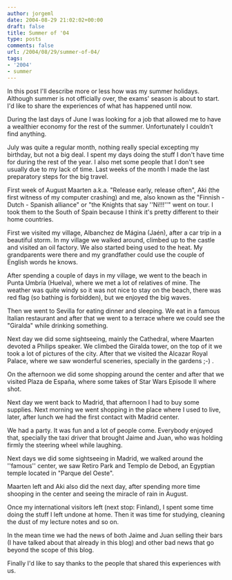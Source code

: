 ```yaml
---
author: jorgeml
date: 2004-08-29 21:02:02+00:00
draft: false
title: Summer of '04
type: posts
comments: false
url: /2004/08/29/summer-of-04/
tags:
- '2004'
- summer
---
```


In this post I'll describe more or less how was my summer holidays. Although
summer is not officially over, the exams' season is about to start. I'd like to
share the experiences of what has happened until now.

During the last days of June I was looking for a job that allowed me to have a
wealthier economy for the rest of the summer. Unfortunately I couldn't find
anything.

July was quite a regular month, nothing really special excepting my birthday,
but not a big deal. I spent my days doing the stuff I don't have time for
during the rest of the year. I also met some people that I don't see usually
due to my lack of time. Last weeks of the month I made the last preparatory
steps for the big travel.

First week of August Maarten a.k.a. "Release early, release often", Aki (the first witness of my computer crashing) and me, also known as the
"Finnish - Dutch - Spanish alliance" or "the Knights that say ''Ni!!!''" went
on tour. I took them to the South of Spain because I think it's pretty
different to their home countries.

First we visited my village, Albanchez de Mágina (Jaén), after a car trip
in a beautiful storm. In my village we walked around, climbed up to the castle
and visited an oil factory. We also started being used to the heat. My
grandparents were there and my grandfather could use the couple of English
words he knows.

After spending a couple of days in my village, we went to the beach in
Punta Umbría (Huelva), where we met a lot of relatives of mine. The weather
was quite windy so it was not nice to stay on the beach, there was red flag
(so bathing is forbidden), but we enjoyed the big waves.

Then we went to Sevilla for eating dinner and sleeping. We eat in a famous
Italian restaurant and after that we went to a terrace where we could see
the "Giralda" while drinking something.

Next day we did some sightseeing, mainly the Cathedral, where Maarten devoted
a Philips speaker. We climbed the Giralda tower, on the top of it we took a
lot of pictures of the city. After that we visited the Alcazar Royal Palace,
where we saw wonderful sceneries, specially in the gardens ;-) .

On the afternoon we did some shopping around the center and after that we
visited Plaza de España, where some takes of Star Wars Episode II where shot.

Next day we went back to Madrid, that afternoon I had to buy some supplies.
Next morning we went shopping in the place where I used to live, later, after
lunch we had the first contact with Madrid center.

We had a party. It was fun and a lot of people come. Everybody enjoyed that,
specially the taxi driver that brought Jaime and Juan, who was holding firmly
the steering wheel while laughing.

Next days we did some sightseeing in Madrid, we walked around the ''famous''
center, we saw Retiro Park and Templo de Debod, an Egyptian temple located in
"Parque del Oeste".

Maarten left and Aki also did the next day, after spending more time shooping
in the center and seeing the miracle of rain in August.

Once my international visitors left (next stop: Finland), I spent some time
doing the stuff I left undone at home. Then it was time for studying,
cleaning the dust of my lecture notes and so on.

In the mean time we had the news of both Jaime and Juan selling their bars
(I have talked about that already in this blog) and other bad news that go
beyond the scope of this blog.

Finally I'd like to say thanks to the people that shared this experiences with
us.
